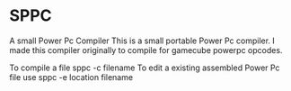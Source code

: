 # SPPC
A small Power Pc Compiler
This is a small portable Power Pc compiler. 
I made this compiler originally to compile for gamecube powerpc opcodes.

To compile a file
  sppc -c filename
To edit a existing assembled Power Pc file use
  sppc -e location filename
